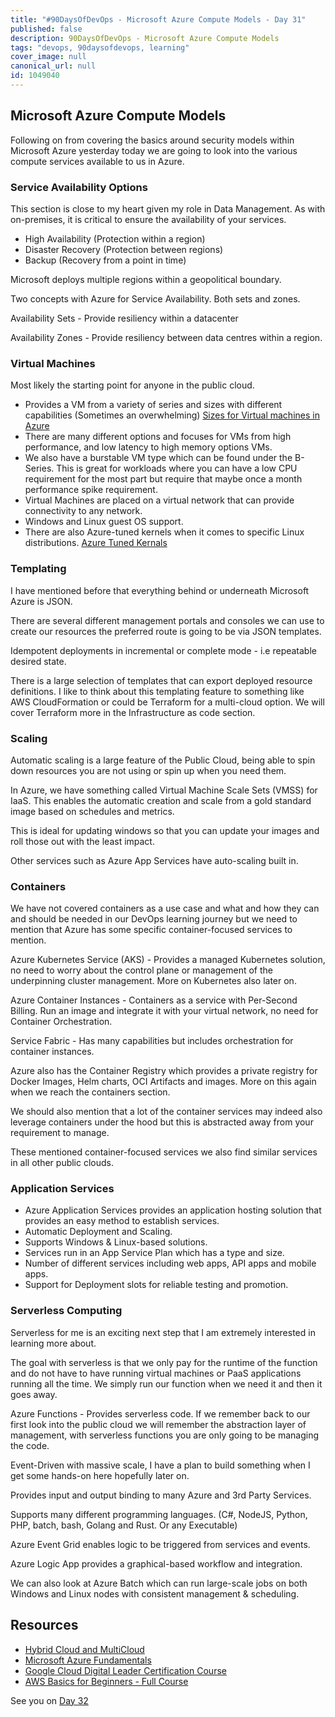```yaml
---
title: "#90DaysOfDevOps - Microsoft Azure Compute Models - Day 31"
published: false
description: 90DaysOfDevOps - Microsoft Azure Compute Models
tags: "devops, 90daysofdevops, learning"
cover_image: null
canonical_url: null
id: 1049040
---
```


## Microsoft Azure Compute Models

Following on from covering the basics around security models within Microsoft Azure yesterday today we are going to look into the various compute services available to us in Azure.

### Service Availability Options

This section is close to my heart given my role in Data Management. As with on-premises, it is critical to ensure the availability of your services.

- High Availability (Protection within a region)
- Disaster Recovery (Protection between regions)
- Backup (Recovery from a point in time)

Microsoft deploys multiple regions within a geopolitical boundary.

Two concepts with Azure for Service Availability. Both sets and zones.

Availability Sets - Provide resiliency within a datacenter

Availability Zones - Provide resiliency between data centres within a region.

### Virtual Machines

Most likely the starting point for anyone in the public cloud.

- Provides a VM from a variety of series and sizes with different capabilities (Sometimes an overwhelming) [Sizes for Virtual machines in Azure](https://docs.microsoft.com/en-us/azure/virtual-machines/sizes)
- There are many different options and focuses for VMs from high performance, and low latency to high memory options VMs.
- We also have a burstable VM type which can be found under the B-Series. This is great for workloads where you can have a low CPU requirement for the most part but require that maybe once a month performance spike requirement.
- Virtual Machines are placed on a virtual network that can provide connectivity to any network.
- Windows and Linux guest OS support.
- There are also Azure-tuned kernels when it comes to specific Linux distributions. [Azure Tuned Kernals](https://docs.microsoft.com/en-us/azure/virtual-machines/linux/endorsed-distros#azure-tuned-kernels)

### Templating

I have mentioned before that everything behind or underneath Microsoft Azure is JSON.

There are several different management portals and consoles we can use to create our resources the preferred route is going to be via JSON templates.

Idempotent deployments in incremental or complete mode - i.e repeatable desired state.

There is a large selection of templates that can export deployed resource definitions. I like to think about this templating feature to something like AWS CloudFormation or could be Terraform for a multi-cloud option. We will cover Terraform more in the Infrastructure as code section.

### Scaling

Automatic scaling is a large feature of the Public Cloud, being able to spin down resources you are not using or spin up when you need them.

In Azure, we have something called Virtual Machine Scale Sets (VMSS) for IaaS. This enables the automatic creation and scale from a gold standard image based on schedules and metrics.

This is ideal for updating windows so that you can update your images and roll those out with the least impact.

Other services such as Azure App Services have auto-scaling built in.

### Containers

We have not covered containers as a use case and what and how they can and should be needed in our DevOps learning journey but we need to mention that Azure has some specific container-focused services to mention.

Azure Kubernetes Service (AKS) - Provides a managed Kubernetes solution, no need to worry about the control plane or management of the underpinning cluster management. More on Kubernetes also later on.

Azure Container Instances - Containers as a service with Per-Second Billing. Run an image and integrate it with your virtual network, no need for Container Orchestration.

Service Fabric - Has many capabilities but includes orchestration for container instances.

Azure also has the Container Registry which provides a private registry for Docker Images, Helm charts, OCI Artifacts and images. More on this again when we reach the containers section.

We should also mention that a lot of the container services may indeed also leverage containers under the hood but this is abstracted away from your requirement to manage.

These mentioned container-focused services we also find similar services in all other public clouds.

### Application Services

- Azure Application Services provides an application hosting solution that provides an easy method to establish services.
- Automatic Deployment and Scaling.
- Supports Windows & Linux-based solutions.
- Services run in an App Service Plan which has a type and size.
- Number of different services including web apps, API apps and mobile apps.
- Support for Deployment slots for reliable testing and promotion.

### Serverless Computing

Serverless for me is an exciting next step that I am extremely interested in learning more about.

The goal with serverless is that we only pay for the runtime of the function and do not have to have running virtual machines or PaaS applications running all the time. We simply run our function when we need it and then it goes away.

Azure Functions - Provides serverless code. If we remember back to our first look into the public cloud we will remember the abstraction layer of management, with serverless functions you are only going to be managing the code.

Event-Driven with massive scale, I have a plan to build something when I get some hands-on here hopefully later on.

Provides input and output binding to many Azure and 3rd Party Services.

Supports many different programming languages. (C#, NodeJS, Python, PHP, batch, bash, Golang and Rust. Or any Executable)

Azure Event Grid enables logic to be triggered from services and events.

Azure Logic App provides a graphical-based workflow and integration.

We can also look at Azure Batch which can run large-scale jobs on both Windows and Linux nodes with consistent management & scheduling.

## Resources

- [Hybrid Cloud and MultiCloud](https://www.youtube.com/watch?v=qkj5W98Xdvw)
- [Microsoft Azure Fundamentals](https://www.youtube.com/watch?v=NKEFWyqJ5XA&list=WL&index=130&t=12s)
- [Google Cloud Digital Leader Certification Course](https://www.youtube.com/watch?v=UGRDM86MBIQ&list=WL&index=131&t=10s)
- [AWS Basics for Beginners - Full Course](https://www.youtube.com/watch?v=ulprqHHWlng&t=5352s)

See you on [Day 32](day32.md)
